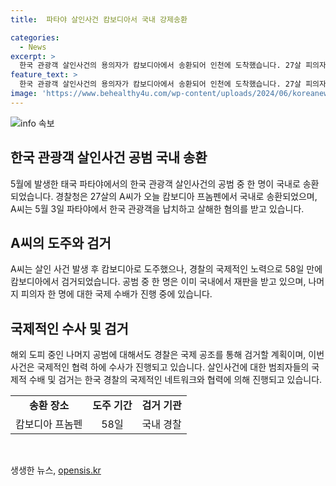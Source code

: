 ```yaml
---
title:  파타야 살인사건 캄보디아서 국내 강제송환

categories:
  - News
excerpt: >
  한국 관광객 살인사건의 용의자가 캄보디아에서 송환되어 인천에 도착했습니다. 27살 피의자 A씨는 지난 5월 태국 파타야에서 한국인 공범들과 함께 한국인 관광객을 납치하고 살해한 혐의를 받고 있습니다. A씨는 캄보디아에서 검거된 후 지금까지 58일이 지났습니다. 이 사건과 관련된 공범 B씨는 이미 경찰에 붙잡혀 재판 중이며, 나머지 한 명의 피의자가 여전히 해외 도피 중입니다. 경찰은 국제 공조를 통해 이 피의자도 검거할 계획입니다.
feature_text: >
  한국 관광객 살인사건의 용의자가 캄보디아에서 송환되어 인천에 도착했습니다. 27살 피의자 A씨는 지난 5월 태국 파타야에서 한국인 공범들과 함께 한국인 관광객을 납치하고 살해한 혐의를 받고 있습니다. A씨는 캄보디아에서 검거된 후 지금까지 58일이 지났습니다. 이 사건과 관련된 공범 B씨는 이미 경찰에 붙잡혀 재판 중이며, 나머지 한 명의 피의자가 여전히 해외 도피 중입니다. 경찰은 국제 공조를 통해 이 피의자도 검거할 계획입니다.
image: 'https://www.behealthy4u.com/wp-content/uploads/2024/06/koreanews.jpg'
---
```


<p><img src="https://www.behealthy4u.com/wp-content/uploads/2024/06/koreanews.jpg" alt="info 속보" /></p>

<h2 data-ke-size="size26">한국 관광객 살인사건 공범 국내 송환</h2>

<p data-ke-size="size16">5월에 발생한 태국 파타야에서의 한국 관광객 살인사건의 공범 중 한 명이 국내로 송환되었습니다. 경찰청은 27살의 A씨가 오늘 캄보디아 프놈펜에서 국내로 송환되었으며, A씨는 5월 3일 파타야에서 한국 관광객을 납치하고 살해한 혐의를 받고 있습니다.</p>

<h2 data-ke-size="size26">A씨의 도주와 검거</h2>

<p data-ke-size="size16">A씨는 살인 사건 발생 후 캄보디아로 도주했으나, 경찰의 국제적인 노력으로 58일 만에 캄보디아에서 검거되었습니다. 공범 중 한 명은 이미 국내에서 재판을 받고 있으며, 나머지 피의자 한 명에 대한 국제 수배가 진행 중에 있습니다.</p>

<h2 data-ke-size="size26">국제적인 수사 및 검거</h2>

<p data-ke-size="size16">해외 도피 중인 나머지 공범에 대해서도 경찰은 국제 공조를 통해 검거할 계획이며, 이번 사건은 국제적인 협력 하에 수사가 진행되고 있습니다. 살인사건에 대한 범죄자들의 국제적 수배 및 검거는 한국 경찰의 국제적인 네트워크와 협력에 의해 진행되고 있습니다.</p>

<table>
    <tr>
        <td style="text-align: center; height: 17px;"><b>송환 장소</b></td>
        <td style="text-align: center; height: 17px;"><b>도주 기간</b></td>
        <td style="text-align: center; height: 17px;"><b>검거 기관</b></td>
    </tr>
    <tr>
        <td style="text-align: center; height: 17px;">캄보디아 프놈펜</td>
        <td style="text-align: center; height: 17px;">58일</td>
        <td style="text-align: center; height: 17px;">국내 경찰</td>
    </tr>
</table>

<p data-ke-size="size16">&nbsp;</p>
생생한 뉴스, <a href="https://opensis.kr" rel="dofollow">opensis.kr</a>


